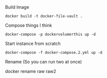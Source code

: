 Build Image

`docker build -t docker-file-vault .`

Compose things I think

`docker-compose -p dockervolumerthis up -d`

Start instance from scratch

`docker-compose -f docker-compose.2.yml up -d`

Rename (So you can run two at once)

docker rename raw raw2
